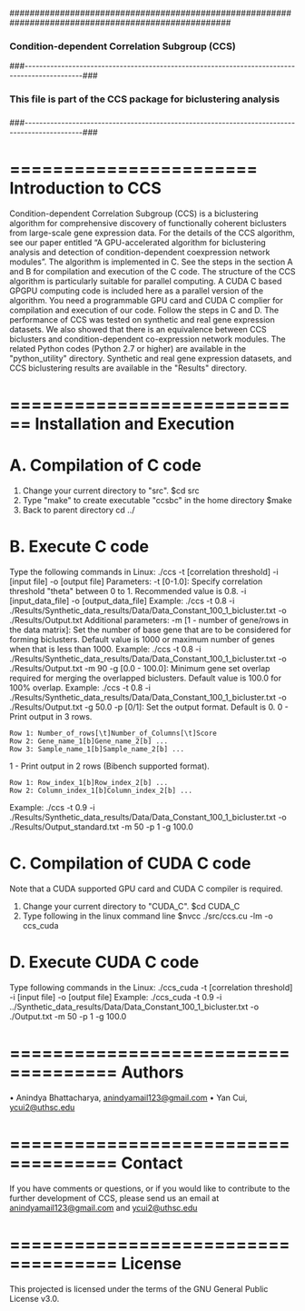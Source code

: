####################################################################################################
###      Condition-dependent Correlation Subgroup (CCS)                                          ###
###----------------------------------------------------------------------------------------------###
###                                                                                              ###
### This file is part of the CCS package for biclustering analysis                               ###
###                                                                                              ###
###----------------------------------------------------------------------------------------------###


=======================
Introduction to CCS
=======================

Condition-dependent Correlation Subgroup (CCS) is a biclustering algorithm for comprehensive discovery of functionally coherent biclusters from large-scale gene expression data. For the details of the CCS algorithm, see our paper entitled “A GPU-accelerated algorithm for biclustering analysis and detection of condition-dependent coexpression network modules”. The algorithm is implemented in C. See the steps in the section A and B for compilation and execution of the C code.
The structure of the CCS algorithm is particularly suitable for parallel computing. A CUDA C based GPGPU computing code is included here as a parallel version of the algorithm. You need a programmable GPU card and CUDA C complier for compilation and execution of our code. Follow the steps in C and D.
The performance of CCS was tested on synthetic and real gene expression datasets. We also showed that there is an equivalence between CCS biclusters and condition-dependent co-expression network modules. The related Python codes (Python 2.7 or higher) are available in the "python_utility" directory.
Synthetic and real gene expression datasets, and CCS biclustering results are available in the "Results" directory.



============================
Installation and Execution
============================


A. Compilation of C code
====================================

1.	Change your current directory to "src". $cd src
2.	Type "make" to create executable "ccsbc" in the home directory $make
3.	Back to parent directory cd ../

B. Execute C code
====================================

Type the following commands in Linux:
./ccs -t [correlation threshold] -i [input file] -o [output file]
Parameters:
-t [0-1.0]: Specify correlation threshold "theta" between 0 to 1. Recommended value is 0.8. -i [input_data_file] -o [output_data_file]
Example: 
./ccs -t 0.8 -i ./Results/Synthetic_data_results/Data/Data_Constant_100_1_bicluster.txt -o ./Results/Output.txt
Additional parameters:
-m [1 - number of gene/rows in the data matrix]: Set the number of base gene that are to be considered for forming biclusters. Default value is 1000 or maximum number of genes when that is less than 1000.
Example: 
./ccs -t 0.8 -i ./Results/Synthetic_data_results/Data/Data_Constant_100_1_bicluster.txt -o ./Results/Output.txt -m 90
-g [0.0 - 100.0]: Minimum gene set overlap required for merging the overlapped biclusters. Default value is 100.0 for 100% overlap.
Example: 
./ccs -t 0.8 -i ./Results/Synthetic_data_results/Data/Data_Constant_100_1_bicluster.txt -o ./Results/Output.txt -g 50.0
-p [0/1]: Set the output format. Default is 0.
0 - Print output in 3 rows. 

    Row 1: Number_of_rows[\t]Number_of_Columns[\t]Score   
    Row 2: Gene_name_1[b]Gene_name_2[b] ...    
    Row 3: Sample_name_1[b]Sample_name_2[b] ... 

1 - Print output in 2 rows (Bibench supported format). 

    Row 1: Row_index_1[b]Row_index_2[b] ...    
    Row 2: Column_index_1[b]Column_index_2[b] ...     

Example: 
./ccs -t 0.9 -i ./Results/Synthetic_data_results/Data/Data_Constant_100_1_bicluster.txt -o ./Results/Output_standard.txt -m 50 -p 1 -g 100.0

C. Compilation of CUDA C code
====================================
Note that a CUDA supported GPU card and CUDA C compiler is required.
1.	Change your current directory to "CUDA_C". $cd CUDA_C
2.	Type following in the linux command line $nvcc ./src/ccs.cu -lm -o ccs_cuda

D. Execute CUDA C code
====================================

Type following commands in the Linux: 
./ccs_cuda -t [correlation threshold] -i [input file] -o [output file]
Example: 
./ccs_cuda -t 0.9 -i ../Synthetic_data_results/Data/Data_Constant_100_1_bicluster.txt -o ./Output.txt -m 50 -p 1 -g 100.0


====================================
Authors
====================================

•	Anindya Bhattacharya, anindyamail123@gmail.com
•	Yan Cui, ycui2@uthsc.edu

====================================
Contact
====================================

If you have comments or questions, or if you would like to contribute to the further development of CCS, please send us an email at anindyamail123@gmail.com and ycui2@uthsc.edu

====================================
License
====================================

This projected is licensed under the terms of the GNU General Public License v3.0.
